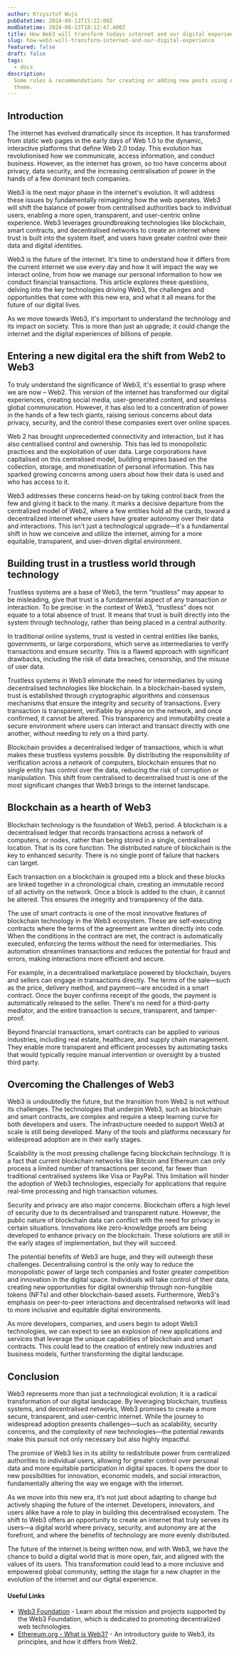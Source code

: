 ```yaml
---
author: Krzysztof Wujs
pubDatetime: 2024-08-13T15:22:00Z
modDatetime: 2024-08-13T18:12:47.400Z
title: How Web3 will transform todays internet and our digital experience
slug: how-web3-will-transform-internet-and-our-digital-experience
featured: false
draft: false
tags:
  - docs
description:
  Some rules & recommendations for creating or adding new posts using AstroPaper
  theme.
---
```

## Introduction

The internet has evolved dramatically since its inception. It has transformed from static web pages in the early days of Web 1.0 to the dynamic, interactive platforms that define Web 2.0 today. This evolution has revolutionised how we communicate, access information, and conduct business. However, as the internet has grown, so too have concerns about privacy, data security, and the increasing centralisation of power in the hands of a few dominant tech companies.

Web3 is the next major phase in the internet's evolution. It will address these issues by fundamentally reimagining how the web operates. Web3 will shift the balance of power from centralised authorities back to individual users, enabling a more open, transparent, and user-centric online experience. Web3 leverages groundbreaking technologies like blockchain, smart contracts, and decentralised networks to create an internet where trust is built into the system itself, and users have greater control over their data and digital identities.

Web3 is the future of the internet. It's time to understand how it differs from the current internet we use every day and how it will impact the way we interact online, from how we manage our personal information to how we conduct financial transactions. This article explores these questions, delving into the key technologies driving Web3, the challenges and opportunities that come with this new era, and what it all means for the future of our digital lives.

As we move towards Web3, it's important to understand the technology and its impact on society. This is more than just an upgrade; it could change the internet and the digital experiences of billions of people.

## Entering a new digital era the shift from Web2 to Web3

To truly understand the significance of Web3, it's essential to grasp where we are now – Web2. This version of the internet has transformed our digital experiences, creating social media, user-generated content, and seamless global communication. However, it has also led to a concentration of power in the hands of a few tech giants, raising serious concerns about data privacy, security, and the control these companies exert over online spaces.

Web 2 has brought unprecedented connectivity and interaction, but it has also centralised control and ownership. This has led to monopolistic practices and the exploitation of user data. Large corporations have capitalised on this centralised model, building empires based on the collection, storage, and monetisation of personal information. This has sparked growing concerns among users about how their data is used and who has access to it.

Web3 addresses these concerns head-on by taking control back from the few and giving it back to the many. It marks a decisive departure from the centralized model of Web2, where a few entities hold all the cards, toward a decentralized internet where users have greater autonomy over their data and interactions. This isn't just a technological upgrade—it's a fundamental shift in how we conceive and utilize the internet, aiming for a more equitable, transparent, and user-driven digital environment.

## Building trust in a trustless world through technology

Trustless systems are a base of Web3, the term "trustless" may appear to be misleading, give that trust is a fundamental aspect of any transaction or interaction. To be precise: in the context of Web3, “trustless” does not equate to a total absence of trust. It means that trust is built directly into the system through technology, rather than being placed in a central authority.

In traditional online systems, trust is vested in central entities like banks, governments, or large corporations, which serve as intermediaries to verify transactions and ensure security. This is a flawed approach with significant drawbacks, including the risk of data breaches, censorship, and the misuse of user data.

Trustless systems in Web3 eliminate the need for intermediaries by using decentralised technologies like blockchain. In a blockchain-based system, trust is established through cryptographic algorithms and consensus mechanisms that ensure the integrity and security of transactions. Every transaction is transparent, verifiable by anyone on the network, and once confirmed, it cannot be altered. This transparency and immutability create a secure environment where users can interact and transact directly with one another, without needing to rely on a third party.

Blockchain provides a decentralised ledger of transactions, which is what makes these trustless systems possible. By distributing the responsibility of verification across a network of computers, blockchain ensures that no single entity has control over the data, reducing the risk of corruption or manipulation. This shift from centralised to decentralised trust is one of the most significant changes that Web3 brings to the internet landscape.

## Blockchain as a hearth of Web3

Blockchain technology is the foundation of Web3, period. A blockchain is a decentralised ledger that records transactions across a network of computers, or nodes, rather than being stored in a single, centralised location. That is its core function. The distributed nature of blockchain is the key to enhanced security. There is no single point of failure that hackers can target.

Each transaction on a blockchain is grouped into a block and these blocks are linked together in a chronological chain, creating an immutable record of all activity on the network. Once a block is added to the chain, it cannot be altered. This ensures the integrity and transparency of the data.

The use of smart contracts is one of the most innovative features of blockchain technology in the Web3 ecosystem. These are self-executing contracts where the terms of the agreement are written directly into code. When the conditions in the contract are met, the contract is automatically executed, enforcing the terms without the need for intermediaries. This automation streamlines transactions and reduces the potential for fraud and errors, making interactions more efficient and secure.

For example, in a decentralised marketplace powered by blockchain, buyers and sellers can engage in transactions directly. The terms of the sale—such as the price, delivery method, and payment—are encoded in a smart contract. Once the buyer confirms receipt of the goods, the payment is automatically released to the seller. There's no need for a third-party mediator, and the entire transaction is secure, transparent, and tamper-proof.

Beyond financial transactions, smart contracts can be applied to various industries, including real estate, healthcare, and supply chain management. They enable more transparent and efficient processes by automating tasks that would typically require manual intervention or oversight by a trusted third party.

## Overcoming the Challenges of Web3

Web3 is undoubtedly the future, but the transition from Web2 is not without its challenges. The technologies that underpin Web3, such as blockchain and smart contracts, are complex and require a steep learning curve for both developers and users. The infrastructure needed to support Web3 at scale is still being developed. Many of the tools and platforms necessary for widespread adoption are in their early stages.

Scalability is the most pressing challenge facing blockchain technology. It is a fact that current blockchain networks like Bitcoin and Ethereum can only process a limited number of transactions per second, far fewer than traditional centralised systems like Visa or PayPal. This limitation will hinder the adoption of Web3 technologies, especially for applications that require real-time processing and high transaction volumes.

Security and privacy are also major concerns. Blockchain offers a high level of security due to its decentralised and transparent nature. However, the public nature of blockchain data can conflict with the need for privacy in certain situations. Innovations like zero-knowledge proofs are being developed to enhance privacy on the blockchain. These solutions are still in the early stages of implementation, but they will succeed.

The potential benefits of Web3 are huge, and they will outweigh these challenges. Decentralising control is the only way to reduce the monopolistic power of large tech companies and foster greater competition and innovation in the digital space. Individuals will take control of their data, creating new opportunities for digital ownership through non-fungible tokens (NFTs) and other blockchain-based assets. Furthermore, Web3's emphasis on peer-to-peer interactions and decentralised networks will lead to more inclusive and equitable digital environments.

As more developers, companies, and users begin to adopt Web3 technologies, we can expect to see an explosion of new applications and services that leverage the unique capabilities of blockchain and smart contracts. This could lead to the creation of entirely new industries and business models, further transforming the digital landscape.

## Conclusion

Web3 represents more than just a technological evolution; it is a radical transformation of our digital landscape. By leveraging blockchain, trustless systems, and decentralised networks, Web3 promises to create a more secure, transparent, and user-centric internet. While the journey to widespread adoption presents challenges—such as scalability, security concerns, and the complexity of new technologies—the potential rewards make this pursuit not only necessary but also highly impactful.

The promise of Web3 lies in its ability to redistribute power from centralized authorities to individual users, allowing for greater control over personal data and more equitable participation in digital spaces. It opens the door to new possibilities for innovation, economic models, and social interaction, fundamentally altering the way we engage with the internet.

As we move into this new era, it’s not just about adapting to change but actively shaping the future of the internet. Developers, innovators, and users alike have a role to play in building this decentralised ecosystem. The shift to Web3 offers an opportunity to create an internet that truly serves its users—a digital world where privacy, security, and autonomy are at the forefront, and where the benefits of technology are more evenly distributed.

The future of the internet is being written now, and with Web3, we have the chance to build a digital world that is more open, fair, and aligned with the values of its users. This transformation could lead to a more inclusive and empowered global community, setting the stage for a new chapter in the evolution of the internet and our digital experience.

#### Useful Links

- [Web3 Foundation](https://web3.foundation/) - Learn about the mission and projects supported by the Web3 Foundation, which is dedicated to promoting decentralized web technologies.
- [Ethereum.org - What is Web3?](https://ethereum.org/en/web3/) - An introductory guide to Web3, its principles, and how it differs from Web2.
